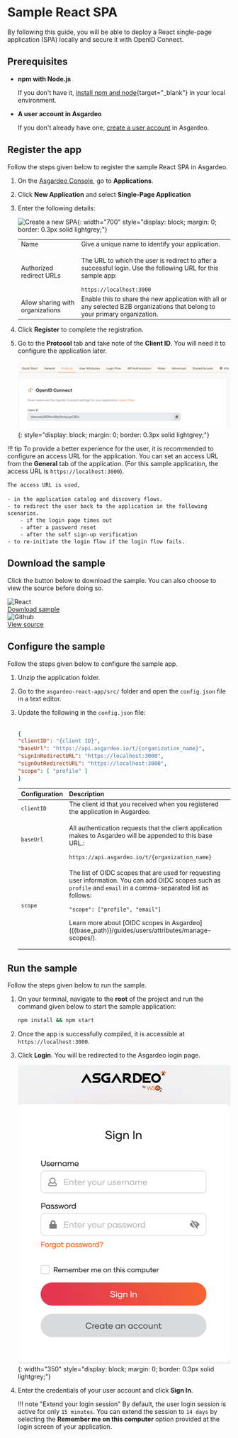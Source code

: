 # Sample React SPA

By following this guide, you will be able to deploy a React single-page application (SPA) locally and secure it with OpenID Connect.

## Prerequisites

- **npm with Node.js**

    If you don't have it, [install npm and node](https://docs.npmjs.com/downloading-and-installing-node-js-and-npm){target="_blank"} in your local environment.

- **A user account in Asgardeo**

    If you don't already have one, [create a user account]({{base_path}}/guides/users/manage-users/#onboard-a-user) in Asgardeo.

## Register the app

Follow the steps given below to register the sample React SPA in Asgardeo.

1. On the [Asgardeo Console](https://console.asgardeo.io/login), go to **Applications**.

2. Click **New Application** and select **Single-Page Application**

3. Enter the following details:

    ![Create a new SPA]({{base_path}}/assets/img/guides/applications/create-new-spa.png){: width="700" style="display: block; margin: 0; border: 0.3px solid lightgrey;"}

    <table>
        <tr>
            <td>Name</td>
            <td>Give a unique name to identify your application.</td>
        </tr>
        <tr>
            <td>Authorized redirect URLs</td>
            <td>
                <p>The URL to which the user is redirect to after a successful login. Use the following URL for this sample app:</p>
                <code>https://localhost:3000</code>
            </td>
        </tr>
        <tr>
            <td>Allow sharing with organizations</td>
            <td>Enable this to share the new application with all or any selected B2B organizations that belong to your primary organization.</td>
        </tr>
    </table>

4. Click **Register** to complete the registration.
5. Go to the **Protocol** tab and take note of the **Client ID**. You will need it to configure the application later.

    ![Client ID](../../assets/img/guides/applications/spa-client-id.png){: style="display: block; margin: 0; border: 0.3px solid lightgrey;"}

!!! tip
    To provide a better experience for the user, it is recommended to configure an access URL for the application. You can set an access URL from the **General** tab of the application. (For this sample application, the access URL is <code>https://localhost:3000</code>).

    The access URL is used,

    - in the application catalog and discovery flows.
    - to redirect the user back to the application in the following scenarios.
        - if the login page times out
        - after a password reset
        - after the self sign-up verification
    - to re-initiate the login flow if the login flow fails.

## Download the sample

Click the button below to download the sample. You can also choose to view the source before doing so.

<div class="centered-container">
  <div class="border-text">
    <img src="{{base_path}}/assets/img/logo/react-logo.svg" alt="React" width=50><br>
    <a href="https://github.com/asgardeo/asgardeo-auth-react-sdk/releases/download/v5.2.3/asgardeo-react-app.zip" target="_blank">Download sample</a>
  </div>

  <div class="border-text">
    <img src="{{base_path}}/assets/img/logo/github-logo.svg" alt="Github" width=50><br>
    <a href="https://github.com/asgardeo/asgardeo-auth-react-sdk/tree/main/samples/asgardeo-react-app" target="_blank">View source</a>
  </div>
</div>

## Configure the sample

Follow the steps given below to configure the sample app.

1. Unzip the application folder.

2. Go to the `asgardeo-react-app/src/` folder and open the `config.json` file in a text editor.

3. Update the following in the `config.json` file:

    ```json

    {
    "clientID": "{client ID}",
    "baseUrl": "https://api.asgardeo.io/t/{organization_name}",
    "signInRedirectURL": "https://localhost:3000",
    "signOutRedirectURL": "https://localhost:3000",
    "scope": [ "profile" ]
    }

    ```

    <table>
    <thead>
      <tr>
         <th>Configuration</th>
         <th>Description</th>
      </tr>
   </thead>
   <tbody>
      <tr>
        <td>
            <code>clientID</code>
        </td>
        <td>
            The client id that you received when you registered the application in Asgardeo.
        </td>
      </tr>
      <tr>
        <td>
            <code>baseUrl</code>
        </td>
        <td>
            <p>All authentication requests that the client application makes to Asgardeo will be appended to this base URL.:</p>
            <code>https://api.asgardeo.io/t/{organization_name}</code>
        </td>
      </tr>
      <tr>
        <td>
            <code>scope</code>
        </td>
        <td>
            <p>The list of OIDC scopes that are used for requesting user information. You can add OIDC scopes such as <code>profile</code> and <code>email</code> in a comma-separated list as follows: </p>
            <code>"scope": ["profile", "email"]</code>
            <p>Learn more about [OIDC scopes in Asgardeo]({{base_path}}/guides/users/attributes/manage-scopes/).</p>
        </td>
      </tr>
    </tbody>
    </table>

## Run the sample

Follow the steps given below to run the sample.

1. On your terminal, navigate to the **root** of the project and run the command given below to start the sample application:

    ```bash
    npm install && npm start
    ```

2. Once the app is successfully compiled, it is accessible at `https://localhost:3000`.

3. Click **Login**. You will be redirected to the Asgardeo login page.

    ![Asgardeo Sign in page](../../assets/img/guides/applications/sign-in-asgardeo.png){: width="350" style="display: block; margin: 0; border: 0.3px solid lightgrey;"}

4. Enter the credentials of your user account and click **Sign In**.

    !!! note "Extend your login session"
        By default, the user login session is active for only `15 minutes`. You can extend the session to `14 days` by selecting the **Remember me on this computer** option provided at the login screen of your application.